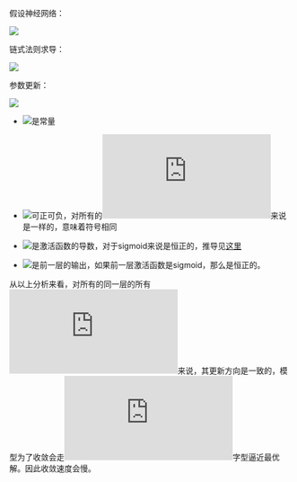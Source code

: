 假设神经网络：<br/>

![](https://latex.codecogs.com/svg.latex?y=f(z)=f{(\sum_i{w_i}{x_i})})

链式法则求导：<br/>

![](https://latex.codecogs.com/svg.latex?\frac{\partial{L}}{\partial{w_i}}=\frac{\partial{L}}{\partial{f}}\frac{\partial{f}}{\partial{z}}\frac{\partial{z}}{\partial{w_i}}=\frac{\partial{L}}{\partial{f}}\frac{\partial{f}}{\partial{z}}x_i)

参数更新：<br/>

![](https://latex.codecogs.com/svg.latex?w_i=w_i-\eta\frac{\partial{L}}{\partial{w_i}}=w_i-\eta\frac{\partial{L}}{\partial{f}}\frac{\partial{f}}{\partial{z}}x_i)

* ![](https://latex.codecogs.com/svg.latex?\eta)是常量

* ![](https://latex.codecogs.com/svg.latex?\frac{\partial{L}}{\partial{f}})可正可负，对所有的![](https://latex.codecogs.com/svg.latex?w_i)来说是一样的，意味着符号相同

* ![](https://latex.codecogs.com/svg.latex?\frac{\partial{f}}{\partial{z}})是激活函数的导数，对于sigmoid来说是恒正的，推导见[这里](https://github.com/delionlper/nlp_notes/blob/main/Others/%E6%BF%80%E6%B4%BB%E5%87%BD%E6%95%B0.md)

* ![](https://latex.codecogs.com/svg.latex?{x}_i)是前一层的输出，如果前一层激活函数是sigmoid，那么是恒正的。

从以上分析来看，对所有的同一层的所有![](https://latex.codecogs.com/svg.latex?w_i)来说，其更新方向是一致的，模型为了收敛会走![](https://latex.codecogs.com/svg.latex?Z)字型逼近最优解。因此收敛速度会慢。